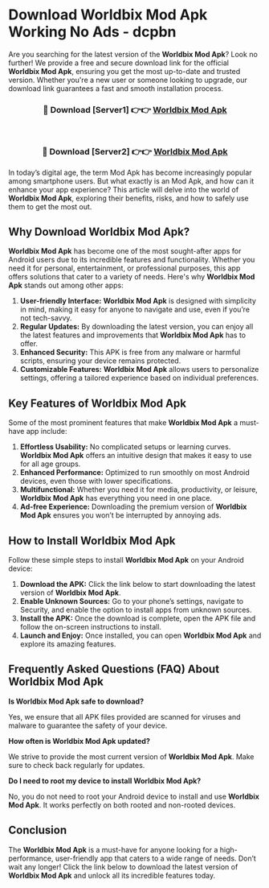 # Download Worldbix Mod Apk Working No Ads - dcpbn

Are you searching for the latest version of the **Worldbix Mod Apk**? Look no further! We provide a free and secure download link for the official **Worldbix Mod Apk**, ensuring you get the most up-to-date and trusted version. Whether you're a new user or someone looking to upgrade, our download link guarantees a fast and smooth installation process.

<div align="center">
<h3>🔴 Download [Server1] 👉👉 <a href="https://apk-comot.site?title=Worldbix">Worldbix Mod Apk</a></h3><br>
<h3>🔴 Download [Server2] 👉👉 <a href="https://apk-comot.site?title=Worldbix">Worldbix Mod Apk</a></h3>
</div>

In today’s digital age, the term Mod Apk has become increasingly popular among smartphone users. But what exactly is an Mod Apk, and how can it enhance your app experience? This article will delve into the world of **Worldbix Mod Apk**, exploring their benefits, risks, and how to safely use them to get the most out.

## Why Download Worldbix Mod Apk?

**Worldbix Mod Apk** has become one of the most sought-after apps for Android users due to its incredible features and functionality. Whether you need it for personal, entertainment, or professional purposes, this app offers solutions that cater to a variety of needs. Here's why **Worldbix Mod Apk** stands out among other apps:

1. **User-friendly Interface:** **Worldbix Mod Apk** is designed with simplicity in mind, making it easy for anyone to navigate and use, even if you’re not tech-savvy.
2. **Regular Updates:** By downloading the latest version, you can enjoy all the latest features and improvements that **Worldbix Mod Apk** has to offer.
3. **Enhanced Security:** This APK is free from any malware or harmful scripts, ensuring your device remains protected.
4. **Customizable Features:** **Worldbix Mod Apk** allows users to personalize settings, offering a tailored experience based on individual preferences.

## Key Features of Worldbix Mod Apk

Some of the most prominent features that make **Worldbix Mod Apk** a must-have app include:

1. **Effortless Usability:** No complicated setups or learning curves. **Worldbix Mod Apk** offers an intuitive design that makes it easy to use for all age groups.
2. **Enhanced Performance:** Optimized to run smoothly on most Android devices, even those with lower specifications.
3. **Multifunctional:** Whether you need it for media, productivity, or leisure, **Worldbix Mod Apk** has everything you need in one place.
4. **Ad-free Experience:** Downloading the premium version of **Worldbix Mod Apk** ensures you won’t be interrupted by annoying ads.

## How to Install Worldbix Mod Apk

Follow these simple steps to install **Worldbix Mod Apk** on your Android device:

1. **Download the APK:** Click the link below to start downloading the latest version of **Worldbix Mod Apk**.
2. **Enable Unknown Sources:** Go to your phone’s settings, navigate to Security, and enable the option to install apps from unknown sources.
3. **Install the APK:** Once the download is complete, open the APK file and follow the on-screen instructions to install.
4. **Launch and Enjoy:** Once installed, you can open **Worldbix Mod Apk** and explore its amazing features.

## Frequently Asked Questions (FAQ) About Worldbix Mod Apk

**Is Worldbix Mod Apk safe to download?**

Yes, we ensure that all APK files provided are scanned for viruses and malware to guarantee the safety of your device.

**How often is Worldbix Mod Apk updated?**

We strive to provide the most current version of **Worldbix Mod Apk**. Make sure to check back regularly for updates.

**Do I need to root my device to install Worldbix Mod Apk?**

No, you do not need to root your Android device to install and use **Worldbix Mod Apk**. It works perfectly on both rooted and non-rooted devices.

## Conclusion

The **Worldbix Mod Apk** is a must-have for anyone looking for a high-performance, user-friendly app that caters to a wide range of needs. Don’t wait any longer! Click the link below to download the latest version of **Worldbix Mod Apk** and unlock all its incredible features today.
